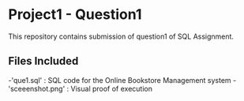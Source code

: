 # Project1 - Question1 
This repository contains submission of question1 of SQL Assignment.
## Files Included 
-'que1.sql' : SQL code for the Online Bookstore Management system
-'sceeenshot.png' : Visual proof of execution
